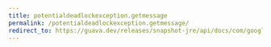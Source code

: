 ```yaml
---
title: potentialdeadlockexception.getmessage
permalink: /potentialdeadlockexception.getmessage/
redirect_to: https://guava.dev/releases/snapshot-jre/api/docs/com/google/common/util/concurrent/CycleDetectingLockFactory.PotentialDeadlockException.html#getMessage--
---
```

